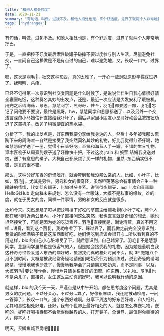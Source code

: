 ```yaml
---
title: "和他人相处的度"
date: 2020-11-21
summary: "有句话，叫做，过犹不及。和他人相处也是，有个舒适度，过界了就两个人非常地拧巴。"
tags: ['hydrangea']
---
```


有句话，叫做，过犹不及。和他人相处也是，有个舒适度，过界了就两个人非常地拧巴。

于是，一直把控不好度最后索性破罐子破摔不要过度参与别人生活，尽量避免社交，一直问自己这样做是不是有点过的自己，难以避免地，又，长叹一口气，过界了。

嗯，这次是羽毛🐻，社交这种东西，真的太难了，一开心一放肆就原形毕露踩过界了。揉眼睛，头疼。

已经不记得第一次意识到社交度问题是什么时候了，是说说佳佳生日我心情很好请全寝室吃饭，这种莫名其妙的出发点，还是，最近一次应该是大发安利了暖被机，用完之后给海薇，思思，慧慧同学，黑哥哥，甚至，羽毛🐻都要送一部，羽毛🐻忘记了问他要不要没，最终是黑哥，hw，慧慧同学和思思都送了，以及另外一个交浅言深的小马嫂估计直接给我吓坏了，最后以家里小朋友小昂驹好动会乱按按钮劝退了这部机子。改送了稍微便宜的热水袋。

分析了下，我的出发点是，好东西我要分享给我身边的人，然后十多年被我那么熏陶下来的周海唯一自然是接受了我突然莫名其妙的礼物，好比我觉得红茶好喝，她和慧慧同学送了一圈，觉得小石头好吃，至贤和海薇人手一罐，不错的生日礼物，谭木匠梳子从周熹到嫂子送了好像快十把，不过这次 jrain 和 婉莹 结婚我没送对梳，送了有意思的碟子。大概自己都厌烦了买一样的礼物，虽然..东西确实很不错，是真的很不错。

那么，这种分好东西的奇怪嗜好，就会吓到和我没那么亲的人，比如，小叶子，比如，羽毛🐻。尤其是男性，男的和女的很奇怪，虽然坦荡荡总会有事情会产生一种暧昧的情愫，比如彻夜聊天，比如过分关系。说到彻夜聊天，md 上次和蛋蛋聊 HelloGitHub 走向和未来规划，怎么没有一丝暧昧，大概不是私事的缘故。难的度，就在于男女的度，同样一件事情，男的和女的反应就差很多。


比如今天，突然想起了可以把公司楼下好吃的芋圆送给羽毛🐻和小叶子吃，两个人都在我司附近两公里內，小叶子直接问这么突然，我也直言就是奇怪的想法，她也坦然接受了，可能是因为她的吃货素养。羽毛🐻直接就是，谢谢清蒸，真的不用这样...讲真，看到这个回复，我就咯噔了下，踩过界了，而我做之前完全没意识到，我做的时候满脑子都是这东西很好吃，她们俩吃到应该会很开心...所以看到真的不用这样，blx 的自己小心脏难受了下，随后意识到，自己越界了。羽毛🐻 不是慧慧同学，慧慧同学虽然也是很客气的人，但是她会接受我的礼物，因为她是最明白我这种奇奇怪怪爱送人东西的癖好的，虽然我们真的相处时间不久，就 SF 短短八个月不到时间，大概是被我经常奇怪地请他们喝奶茶行为预训练过，说到奇怪的请喝奶茶，慢慢地我也少做了，慢慢地我学会了只请朋友喝奶茶，而不是同事，以及，大概羽毛🐻要让我学会，慢慢地只请关系很好的闺蜜，吃东西，送礼物。羽毛🐻也不是朵儿子，直接说，女生这么主动真的好吗，我可以说明我行动的原因。

就这样，blx 的我今天一天，严谨点是从中午开始，都在思考度这个问题，尤其是男女的度问题，不过分关心，不过分...算了，好像很麻烦，我还是被动唤醒，一问一答算了，长叹一口气，送个东西好难啊，分享下周边的好东西好难，和人相处，尤其和男性相处好难。还好，我有个世界上最好相处的人，就是怎么样送礼物，送吃的，好吃好喝招待都不会觉得你越界的人，打开镜子，全世界，最值得你善待的人，你本人！

明天，买鲫鱼炖豆腐吧🥳🥳🥳🥳